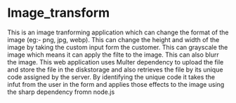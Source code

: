 # Image_transform
 
This is an image tranforming application which can change the format of the image (eg:- png, jpg, webp).
This can change the height and width of the image by taking the custom input form the customer.
This can grayscale the image which means it can apply the filte to the image.
This can also blurr the image.
This web application uses Multer dependency to upload the file and store the file in the diskstorage and also retrieves the file by its unique code assigned by the server.
By identifying the unique code it takes the infut from the user in the form and applies those effects to the image using the sharp dependency fromn node.js
